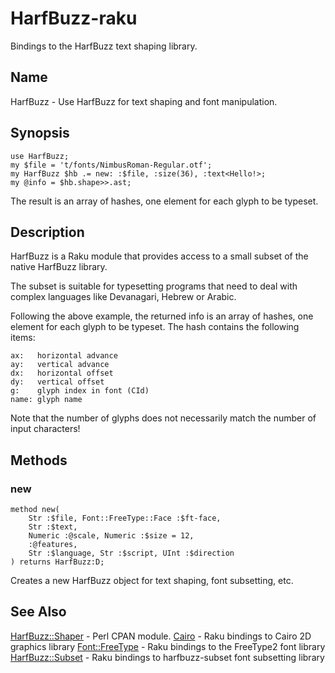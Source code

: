 HarfBuzz-raku
=============

Bindings to the HarfBuzz text shaping library.

Name
----

HarfBuzz - Use HarfBuzz for text shaping and font manipulation.

Synopsis
--------

```
use HarfBuzz;
my $file = 't/fonts/NimbusRoman-Regular.otf';
my HarfBuzz $hb .= new: :$file, :size(36), :text<Hello!>;
my @info = $hb.shape>>.ast;
```

The result is an array of hashes, one element for each glyph to be typeset.

Description
----------

HarfBuzz is a Raku module that provides access to a small subset of the native HarfBuzz library. 

The subset is suitable for typesetting programs that need to deal with complex languages like Devanagari, Hebrew or Arabic.

Following the above example, the returned info is an array of hashes, one element for each glyph to be typeset. The hash contains the following items:

```
ax:   horizontal advance
ay:   vertical advance
dx:   horizontal offset
dy:   vertical offset
g:    glyph index in font (CId)
name: glyph name
```

Note that the number of glyphs does not necessarily match the number of input characters!


Methods
-------

### new
```
method new(
    Str :$file, Font::FreeType::Face :$ft-face,
    Str :$text,
    Numeric :@scale, Numeric :$size = 12,
    :@features,
    Str :$language, Str :$script, UInt :$direction
) returns HarfBuzz:D;
```
Creates a new HarfBuzz object for text shaping, font subsetting, etc.

See Also
--------

[HarfBuzz::Shaper](https://metacpan.org/pod/HarfBuzz::Shaper) - Perl CPAN module.
[Cairo](https://github.com/timo/cairo-p6) - Raku bindings to Cairo 2D graphics library
[Font::FreeType](https://pdf-raku.github.io/Font-FreeType-raku/) - Raku bindings to the FreeType2 font library
[HarfBuzz::Subset](https://pdf-raku.github.io/HarfBuzz-Subset-raku/) - Raku bindings to harfbuzz-subset font subsetting library